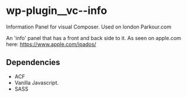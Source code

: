 # wp-plugin__vc--info
Information Panel for visual Composer. Used on london Parkour.com

An 'info' panel that has a front and back side to it. As seen on apple.com here: https://www.apple.com/ipados/

## Dependencies

- ACF
- Vanilla Javascript.
- SASS